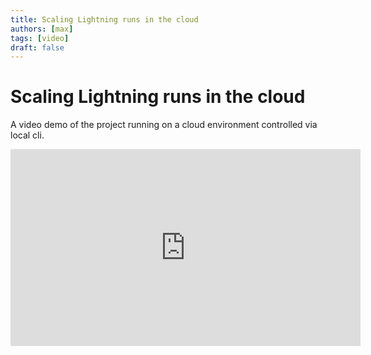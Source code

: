 ```yaml
---
title: Scaling Lightning runs in the cloud
authors: [max]
tags: [video]
draft: false
---
```


# Scaling Lightning runs in the cloud

A video demo of the project running on a cloud environment controlled via local cli.

<iframe width="560" height="315" src="https://www.youtube-nocookie.com/embed/4Nk1BUZJLcg?si=NTXG2ChC3UE3kF_O" title="YouTube video player" frameborder="0" allow="accelerometer; autoplay; clipboard-write; encrypted-media; gyroscope; picture-in-picture; web-share" allowfullscreen></iframe>